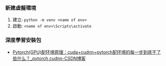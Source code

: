 ### 新建虛擬環境

1. 建立: `python -m venv <name of env>`
2. 啟動: `<name of env>\Scripts\activate`

### 深度學習安裝包
- [Pytorch(GPU)配环境原理：cuda+cudnn+pytorch配环境的每一步到底干了些什么？_pytorch cudnn-CSDN博客](https://blog.csdn.net/cyl_csdn_1/article/details/124721494)


